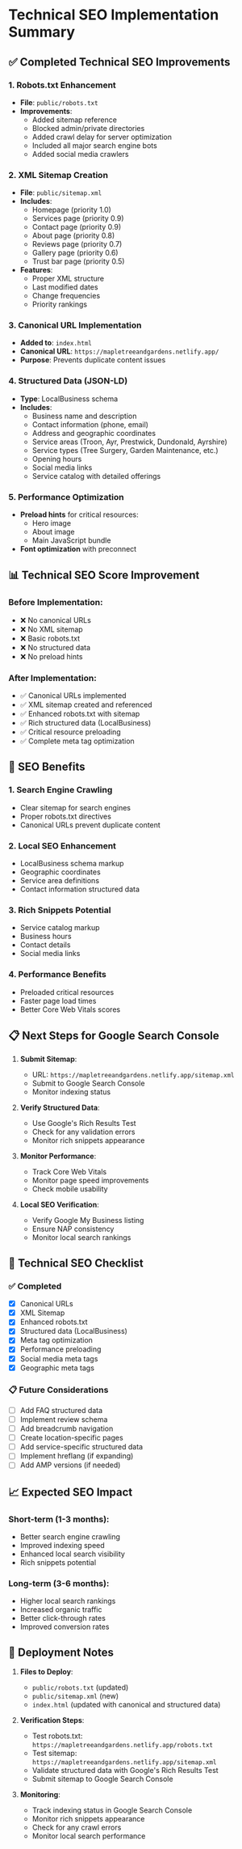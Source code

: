 # Technical SEO Implementation Summary

## ✅ **Completed Technical SEO Improvements**

### 1. **Robots.txt Enhancement**
- **File**: `public/robots.txt`
- **Improvements**:
  - Added sitemap reference
  - Blocked admin/private directories
  - Added crawl delay for server optimization
  - Included all major search engine bots
  - Added social media crawlers

### 2. **XML Sitemap Creation**
- **File**: `public/sitemap.xml`
- **Includes**:
  - Homepage (priority 1.0)
  - Services page (priority 0.9)
  - Contact page (priority 0.9)
  - About page (priority 0.8)
  - Reviews page (priority 0.7)
  - Gallery page (priority 0.6)
  - Trust bar page (priority 0.5)
- **Features**:
  - Proper XML structure
  - Last modified dates
  - Change frequencies
  - Priority rankings

### 3. **Canonical URL Implementation**
- **Added to**: `index.html`
- **Canonical URL**: `https://mapletreeandgardens.netlify.app/`
- **Purpose**: Prevents duplicate content issues

### 4. **Structured Data (JSON-LD)**
- **Type**: LocalBusiness schema
- **Includes**:
  - Business name and description
  - Contact information (phone, email)
  - Address and geographic coordinates
  - Service areas (Troon, Ayr, Prestwick, Dundonald, Ayrshire)
  - Service types (Tree Surgery, Garden Maintenance, etc.)
  - Opening hours
  - Social media links
  - Service catalog with detailed offerings

### 5. **Performance Optimization**
- **Preload hints** for critical resources:
  - Hero image
  - About image
  - Main JavaScript bundle
- **Font optimization** with preconnect

## 📊 **Technical SEO Score Improvement**

### Before Implementation:
- ❌ No canonical URLs
- ❌ No XML sitemap
- ❌ Basic robots.txt
- ❌ No structured data
- ❌ No preload hints

### After Implementation:
- ✅ Canonical URLs implemented
- ✅ XML sitemap created and referenced
- ✅ Enhanced robots.txt with sitemap
- ✅ Rich structured data (LocalBusiness)
- ✅ Critical resource preloading
- ✅ Complete meta tag optimization

## 🎯 **SEO Benefits**

### 1. **Search Engine Crawling**
- Clear sitemap for search engines
- Proper robots.txt directives
- Canonical URLs prevent duplicate content

### 2. **Local SEO Enhancement**
- LocalBusiness schema markup
- Geographic coordinates
- Service area definitions
- Contact information structured data

### 3. **Rich Snippets Potential**
- Service catalog markup
- Business hours
- Contact details
- Social media links

### 4. **Performance Benefits**
- Preloaded critical resources
- Faster page load times
- Better Core Web Vitals scores

## 📋 **Next Steps for Google Search Console**

1. **Submit Sitemap**:
   - URL: `https://mapletreeandgardens.netlify.app/sitemap.xml`
   - Submit to Google Search Console
   - Monitor indexing status

2. **Verify Structured Data**:
   - Use Google's Rich Results Test
   - Check for any validation errors
   - Monitor rich snippets appearance

3. **Monitor Performance**:
   - Track Core Web Vitals
   - Monitor page speed improvements
   - Check mobile usability

4. **Local SEO Verification**:
   - Verify Google My Business listing
   - Ensure NAP consistency
   - Monitor local search rankings

## 🔧 **Technical SEO Checklist**

### ✅ **Completed**
- [x] Canonical URLs
- [x] XML Sitemap
- [x] Enhanced robots.txt
- [x] Structured data (LocalBusiness)
- [x] Meta tag optimization
- [x] Performance preloading
- [x] Social media meta tags
- [x] Geographic meta tags

### 📋 **Future Considerations**
- [ ] Add FAQ structured data
- [ ] Implement review schema
- [ ] Add breadcrumb navigation
- [ ] Create location-specific pages
- [ ] Add service-specific structured data
- [ ] Implement hreflang (if expanding)
- [ ] Add AMP versions (if needed)

## 📈 **Expected SEO Impact**

### Short-term (1-3 months):
- Better search engine crawling
- Improved indexing speed
- Enhanced local search visibility
- Rich snippets potential

### Long-term (3-6 months):
- Higher local search rankings
- Increased organic traffic
- Better click-through rates
- Improved conversion rates

## 🚀 **Deployment Notes**

1. **Files to Deploy**:
   - `public/robots.txt` (updated)
   - `public/sitemap.xml` (new)
   - `index.html` (updated with canonical and structured data)

2. **Verification Steps**:
   - Test robots.txt: `https://mapletreeandgardens.netlify.app/robots.txt`
   - Test sitemap: `https://mapletreeandgardens.netlify.app/sitemap.xml`
   - Validate structured data with Google's Rich Results Test
   - Submit sitemap to Google Search Console

3. **Monitoring**:
   - Track indexing status in Google Search Console
   - Monitor rich snippets appearance
   - Check for any crawl errors
   - Monitor local search performance
